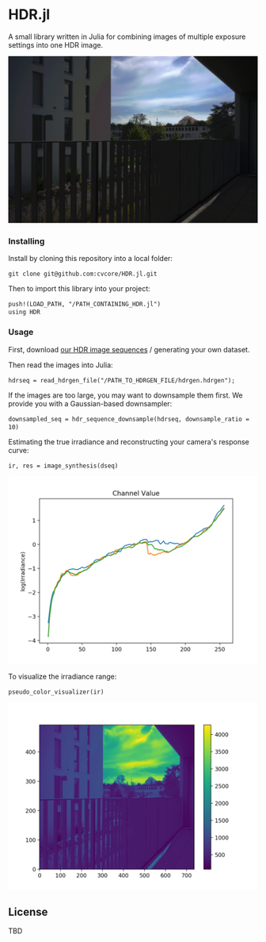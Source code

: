 # HDR.jl

A small library written in Julia for combining images of multiple exposure settings into one HDR image.

![](doc/hdr_rgb.png)

### Installing

Install by cloning this repository into a local folder:

```
git clone git@github.com:cvcore/HDR.jl.git
```

Then to import this library into your project:

```
push!(LOAD_PATH, "/PATH_CONTAINING_HDR.jl")
using HDR
```

### Usage

First, download [our HDR image sequences](https://www.dropbox.com/s/vfmilx6e7fc6qp4/HDRsequence.zip?dl=0) / generating your own dataset.

Then read the images into Julia:

```
hdrseq = read_hdrgen_file("/PATH_TO_HDRGEN_FILE/hdrgen.hdrgen");
```

If the images are too large, you may want to downsample them first. We provide you with a Gaussian-based downsampler:

```
downsampled_seq = hdr_sequence_downsample(hdrseq, downsample_ratio = 10)
```

Estimating the true irradiance and reconstructing your camera's response curve:

```
ir, res = image_synthesis(dseq)
```

![](doc/response_plot.png)

To visualize the irradiance range:

```
pseudo_color_visualizer(ir)
```

![](doc/hdr_ir.png)

## License

TBD
